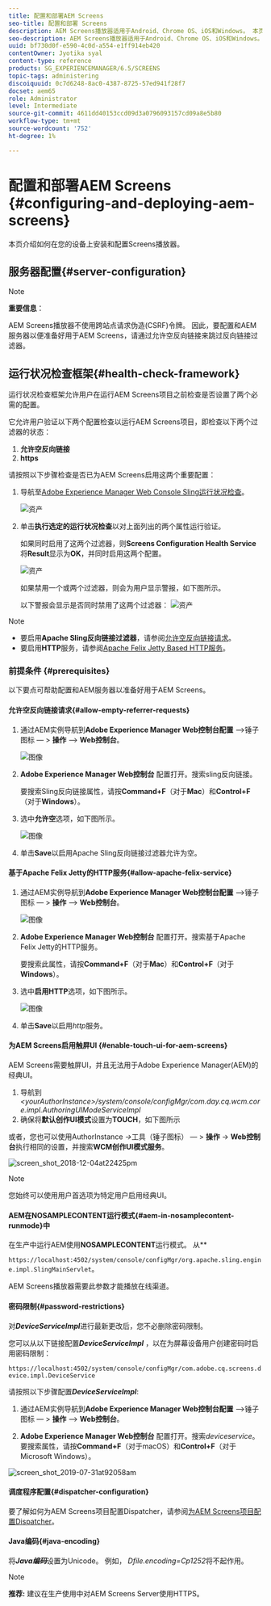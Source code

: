 ```yaml
---
title: 配置和部署AEM Screens
seo-title: 配置和部署 Screens
description: AEM Screens播放器适用于Android、Chrome OS、iOS和Windows。 本页介绍了AEM Screens的配置和部署，并概述了播放器设备的高/低选择准则。
seo-description: AEM Screens播放器适用于Android、Chrome OS、iOS和Windows。 本页介绍了AEM Screens的配置和部署，并概述了播放器设备的高/低选择准则。
uuid: bf730d0f-e590-4c0d-a554-e1ff914eb420
contentOwner: Jyotika syal
content-type: reference
products: SG_EXPERIENCEMANAGER/6.5/SCREENS
topic-tags: administering
discoiquuid: 0c7d6248-8ac0-4387-8725-57ed941f28f7
docset: aem65
role: Administrator
level: Intermediate
source-git-commit: 4611dd40153ccd09d3a0796093157cd09a8e5b80
workflow-type: tm+mt
source-wordcount: '752'
ht-degree: 1%

---
```



# 配置和部署AEM Screens {#configuring-and-deploying-aem-screens}

本页介绍如何在您的设备上安装和配置Screens播放器。

## 服务器配置{#server-configuration}

>[!NOTE]
>
>**重要信息**：
>
>AEM Screens播放器不使用跨站点请求伪造(CSRF)令牌。 因此，要配置和AEM服务器以便准备好用于AEM Screens，请通过允许空反向链接来跳过反向链接过滤器。

## 运行状况检查框架{#health-check-framework}

运行状况检查框架允许用户在运行AEM Screens项目之前检查是否设置了两个必需的配置。

它允许用户验证以下两个配置检查以运行AEM Screens项目，即检查以下两个过滤器的状态：

1. **允许空反向链接**
2. **https**

请按照以下步骤检查是否已为AEM Screens启用这两个重要配置：

1. 导航至[Adobe Experience Manager Web Console Sling运行状况检查](http://localhost:4502/system/console/healthcheck?tags=screensconfigs&amp;overrideGlobalTimeout=)。

   ![资产](assets/health-check1.png)


2. 单击&#x200B;**执行选定的运行状况检查**&#x200B;以对上面列出的两个属性运行验证。

   如果同时启用了这两个过滤器，则&#x200B;**Screens Configuration Health Service**&#x200B;将&#x200B;**Result**&#x200B;显示为&#x200B;**OK**，并同时启用这两个配置。

   ![资产](assets/health-check2.png)

   如果禁用一个或两个过滤器，则会为用户显示警报，如下图所示。

   以下警报会显示是否同时禁用了这两个过滤器：
   ![资产](assets/health-check3.png)

>[!NOTE]
>
>* 要启用&#x200B;**Apache Sling反向链接过滤器**，请参阅[允许空反向链接请求](/help/user-guide/configuring-screens-introduction.md#allow-empty-referrer-requests)。
>* 要启用&#x200B;**HTTP**&#x200B;服务，请参阅[Apache Felix Jetty Based HTTP服务](/help/user-guide/configuring-screens-introduction.md#allow-apache-felix-service)。


### 前提条件 {#prerequisites}

以下要点可帮助配置和AEM服务器以准备好用于AEM Screens。

#### 允许空反向链接请求{#allow-empty-referrer-requests}

1. 通过AEM实例导航到&#x200B;**Adobe Experience Manager Web控制台配置** —>锤子图标 — > **操作** —> **Web控制台**。

   ![图像](assets/config/empty-ref1.png)

1. **Adobe Experience Manager Web控制台** 配置打开。搜索sling反向链接。

   要搜索Sling反向链接属性，请按&#x200B;**Command+F**（对于&#x200B;**Mac**）和&#x200B;**Control+F**（对于&#x200B;**Windows**）。

1. 选中&#x200B;**允许空**&#x200B;选项，如下图所示。

   ![图像](assets/config/empty-ref2.png)

1. 单击&#x200B;**Save**&#x200B;以启用Apache Sling反向链接过滤器允许为空。


#### 基于Apache Felix Jetty的HTTP服务{#allow-apache-felix-service}

1. 通过AEM实例导航到&#x200B;**Adobe Experience Manager Web控制台配置** —>锤子图标 — > **操作** —> **Web控制台**。

   ![图像](assets/config/empty-ref1.png)

1. **Adobe Experience Manager Web控制台** 配置打开。搜索基于Apache Felix Jetty的HTTP服务。

   要搜索此属性，请按&#x200B;**Command+F**（对于&#x200B;**Mac**）和&#x200B;**Control+F**（对于&#x200B;**Windows**）。

1. 选中&#x200B;**启用HTTP**&#x200B;选项，如下图所示。

   ![图像](assets/config/config-1.png)

1. 单击&#x200B;**Save**&#x200B;以启用&#x200B;*http*&#x200B;服务。

#### 为AEM Screens启用触屏UI {#enable-touch-ui-for-aem-screens}

AEM Screens需要触屏UI，并且无法用于Adobe Experience Manager(AEM)的经典UI。

1. 导航到&#x200B;*&lt;yourAuthorInstance>/system/console/configMgr/com.day.cq.wcm.core.impl.AuthoringUIModeServiceImpl*
1. 确保将&#x200B;**默认创作UI模式**&#x200B;设置为&#x200B;**TOUCH**，如下图所示

或者，您也可以使用AuthorInstance *->*&#x200B;工具（锤子图标） — > **操作** -> **Web控制台**&#x200B;执行相同的设置，并搜索&#x200B;**WCM创作UI模式服务**。

![screen_shot_2018-12-04at22425pm](assets/screen_shot_2018-12-04at22425pm.png)

>[!NOTE]
>
>您始终可以使用用户首选项为特定用户启用经典UI。

#### AEM在NOSAMPLECONTENT运行模式{#aem-in-nosamplecontent-runmode}中

在生产中运行AEM使用&#x200B;**NOSAMPLECONTENT**&#x200B;运行模式。 从&#x200B;**

`https://localhost:4502/system/console/configMgr/org.apache.sling.engine.impl.SlingMainServlet`。

AEM Screens播放器需要此参数才能播放在线渠道。

#### 密码限制{#password-restrictions}

对&#x200B;***DeviceServiceImpl***&#x200B;进行最新更改后，您不必删除密码限制。

您可以从以下链接配置&#x200B;***DeviceServiceImpl*** ，以在为屏幕设备用户创建密码时启用密码限制：

`https://localhost:4502/system/console/configMgr/com.adobe.cq.screens.device.impl.DeviceService`

请按照以下步骤配置&#x200B;***DeviceServiceImpl***:

1. 通过AEM实例导航到&#x200B;**Adobe Experience Manager Web控制台配置** —>锤子图标 — > **操作** —> **Web控制台**。

1. **Adobe Experience Manager Web控制台** 配置打开。搜索&#x200B;*deviceservice*。 要搜索属性，请按&#x200B;**Command+F**（对于macOS）和&#x200B;**Control+F**（对于Microsoft Windows）。

![screen_shot_2019-07-31at92058am](assets/screen_shot_2019-07-31at92058am.png)

#### 调度程序配置{#dispatcher-configuration}

要了解如何为AEM Screens项目配置Dispatcher，请参阅[为AEM Screens项目配置Dispatcher](dispatcher-configurations-aem-screens.md)。

#### Java编码{#java-encoding}

将&#x200B;***Java编码***&#x200B;设置为Unicode。 例如， *Dfile.encoding=Cp1252*&#x200B;将不起作用。

>[!NOTE]
>**推荐:**
>建议在生产使用中对AEM Screens Server使用HTTPS。








